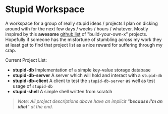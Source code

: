 # Stupid Workspace

A workspace for a group of really stupid ideas / projects I plan on dicking around with for the next few days / weeks / hours / whatever. Mostly inspired by this **awesome** [github list](https://github.com/danistefanovic/build-your-own-x) of "build-your-own-x" projects. Hopefully if someone has the misfortune of stumbling across my work they at least get to find that project list as a nice reward for suffering through my crap.

Current Project List:
- **stupid-db** Implementation of a simple key-value storage database
- **stupid-db-server** A server which will hold and interact with a `stupid-db`
- **stupid-db-client** A client to test the `stupid-db-server` as well as test usage of `stupid-db`
- **stupid-shell** A simple shell written from scratch

>*Note: All project descriptions above have an implicit "**because I'm an idiot**" at the end.*